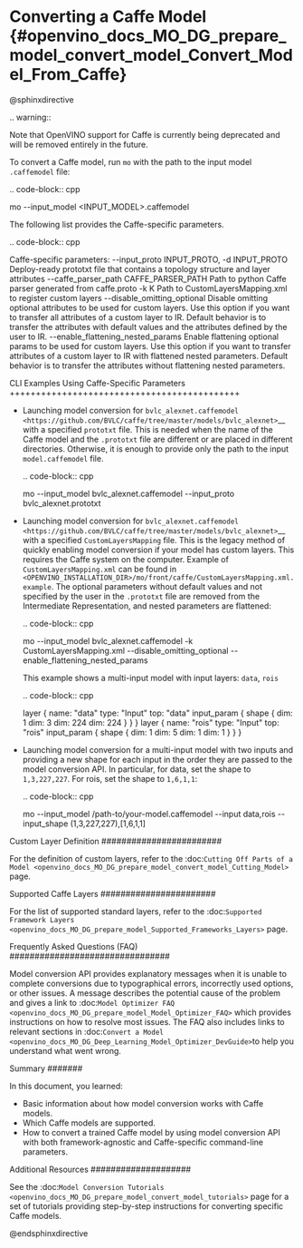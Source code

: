 # Converting a Caffe Model {#openvino_docs_MO_DG_prepare_model_convert_model_Convert_Model_From_Caffe}

@sphinxdirective

.. warning::

   Note that OpenVINO support for Caffe is currently being deprecated and will be removed entirely in the future.

To convert a Caffe model, run ``mo`` with the path to the input model ``.caffemodel`` file:

.. code-block:: cpp

   mo --input_model <INPUT_MODEL>.caffemodel


The following list provides the Caffe-specific parameters.

.. code-block:: cpp

  Caffe-specific parameters:
    --input_proto INPUT_PROTO, -d INPUT_PROTO
                          Deploy-ready prototxt file that contains a topology
                          structure and layer attributes
    --caffe_parser_path CAFFE_PARSER_PATH
                          Path to python Caffe parser generated from caffe.proto
    -k K                  Path to CustomLayersMapping.xml to register custom
                          layers
    --disable_omitting_optional
                          Disable omitting optional attributes to be used for
                          custom layers. Use this option if you want to transfer
                          all attributes of a custom layer to IR. Default
                          behavior is to transfer the attributes with default
                          values and the attributes defined by the user to IR.
    --enable_flattening_nested_params
                          Enable flattening optional params to be used for
                          custom layers. Use this option if you want to transfer
                          attributes of a custom layer to IR with flattened
                          nested parameters. Default behavior is to transfer the
                          attributes without flattening nested parameters.


CLI Examples Using Caffe-Specific Parameters
++++++++++++++++++++++++++++++++++++++++++++

* Launching model conversion for `bvlc_alexnet.caffemodel <https://github.com/BVLC/caffe/tree/master/models/bvlc_alexnet>`__ with a specified `prototxt` file. This is needed when the name of the Caffe model and the `.prototxt` file are different or are placed in different directories. Otherwise, it is enough to provide only the path to the input `model.caffemodel` file.

  .. code-block:: cpp

    mo --input_model bvlc_alexnet.caffemodel --input_proto bvlc_alexnet.prototxt

* Launching model conversion for `bvlc_alexnet.caffemodel <https://github.com/BVLC/caffe/tree/master/models/bvlc_alexnet>`__ with a specified `CustomLayersMapping` file. This is the legacy method of quickly enabling model conversion if your model has custom layers. This requires the Caffe system on the computer. Example of ``CustomLayersMapping.xml`` can be found in ``<OPENVINO_INSTALLATION_DIR>/mo/front/caffe/CustomLayersMapping.xml.example``. The optional parameters without default values and not specified by the user in the ``.prototxt`` file are removed from the Intermediate Representation, and nested parameters are flattened:

  .. code-block:: cpp

    mo --input_model bvlc_alexnet.caffemodel -k CustomLayersMapping.xml --disable_omitting_optional --enable_flattening_nested_params

   This example shows a multi-input model with input layers: ``data``, ``rois``

  .. code-block:: cpp

    layer {
      name: "data"
      type: "Input"
      top: "data"
      input_param {
        shape { dim: 1 dim: 3 dim: 224 dim: 224 }
      }
    }
    layer {
      name: "rois"
      type: "Input"
      top: "rois"
      input_param {
        shape { dim: 1 dim: 5 dim: 1 dim: 1 }
      }
    }

* Launching model conversion for a multi-input model with two inputs and providing a new shape for each input in the order they are passed to the model conversion API. In particular, for data, set the shape to ``1,3,227,227``. For rois, set the shape to ``1,6,1,1``:

  .. code-block:: cpp

    mo --input_model /path-to/your-model.caffemodel --input data,rois --input_shape (1,3,227,227),[1,6,1,1]

Custom Layer Definition
########################

For the definition of custom layers, refer to the :doc:`Cutting Off Parts of a Model <openvino_docs_MO_DG_prepare_model_convert_model_Cutting_Model>` page.

Supported Caffe Layers
#######################

For the list of supported standard layers, refer to the :doc:`Supported Framework Layers <openvino_docs_MO_DG_prepare_model_Supported_Frameworks_Layers>`  page.

Frequently Asked Questions (FAQ)
################################

Model conversion API provides explanatory messages when it is unable to complete conversions due to typographical errors, incorrectly used options, or other issues. A message describes the potential cause of the problem and gives a link to :doc:`Model Optimizer FAQ <openvino_docs_MO_DG_prepare_model_Model_Optimizer_FAQ>`  which provides instructions on how to resolve most issues. The FAQ also includes links to relevant sections in :doc:`Convert a Model <openvino_docs_MO_DG_Deep_Learning_Model_Optimizer_DevGuide>`to help you understand what went wrong.

Summary
#######

In this document, you learned:

* Basic information about how model conversion works with Caffe models.
* Which Caffe models are supported.
* How to convert a trained Caffe model by using model conversion API with both framework-agnostic and Caffe-specific command-line parameters.

Additional Resources
####################

See the :doc:`Model Conversion Tutorials <openvino_docs_MO_DG_prepare_model_convert_model_tutorials>`  page for a set of tutorials providing step-by-step instructions for converting specific Caffe models.


@endsphinxdirective
